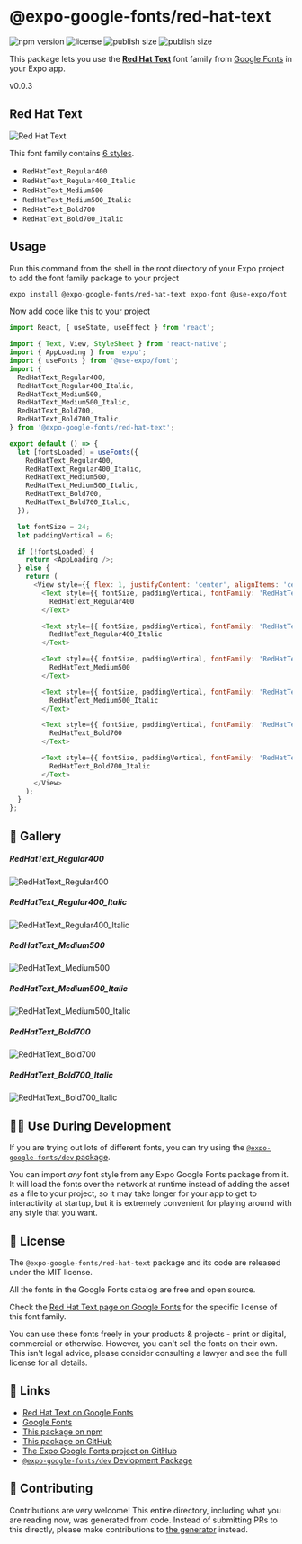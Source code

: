 # @expo-google-fonts/red-hat-text

![npm version](https://flat.badgen.net/npm/v/@expo-google-fonts/red-hat-text)
![license](https://flat.badgen.net/github/license/expo/google-fonts)
![publish size](https://flat.badgen.net/packagephobia/install/@expo-google-fonts/red-hat-text)
![publish size](https://flat.badgen.net/packagephobia/publish/@expo-google-fonts/red-hat-text)

This package lets you use the [**Red Hat Text**](https://fonts.google.com/specimen/Red+Hat+Text) font family from [Google Fonts](https://fonts.google.com/) in your Expo app.

v0.0.3

## Red Hat Text

![Red Hat Text](./font-family.png)

This font family contains [6 styles](#-gallery).

- `RedHatText_Regular400`
- `RedHatText_Regular400_Italic`
- `RedHatText_Medium500`
- `RedHatText_Medium500_Italic`
- `RedHatText_Bold700`
- `RedHatText_Bold700_Italic`

## Usage

Run this command from the shell in the root directory of your Expo project to add the font family package to your project
```sh
expo install @expo-google-fonts/red-hat-text expo-font @use-expo/font
```

Now add code like this to your project
```js
import React, { useState, useEffect } from 'react';

import { Text, View, StyleSheet } from 'react-native';
import { AppLoading } from 'expo';
import { useFonts } from '@use-expo/font';
import {
  RedHatText_Regular400,
  RedHatText_Regular400_Italic,
  RedHatText_Medium500,
  RedHatText_Medium500_Italic,
  RedHatText_Bold700,
  RedHatText_Bold700_Italic,
} from '@expo-google-fonts/red-hat-text';

export default () => {
  let [fontsLoaded] = useFonts({
    RedHatText_Regular400,
    RedHatText_Regular400_Italic,
    RedHatText_Medium500,
    RedHatText_Medium500_Italic,
    RedHatText_Bold700,
    RedHatText_Bold700_Italic,
  });

  let fontSize = 24;
  let paddingVertical = 6;

  if (!fontsLoaded) {
    return <AppLoading />;
  } else {
    return (
      <View style={{ flex: 1, justifyContent: 'center', alignItems: 'center' }}>
        <Text style={{ fontSize, paddingVertical, fontFamily: 'RedHatText_Regular400' }}>
          RedHatText_Regular400
        </Text>

        <Text style={{ fontSize, paddingVertical, fontFamily: 'RedHatText_Regular400_Italic' }}>
          RedHatText_Regular400_Italic
        </Text>

        <Text style={{ fontSize, paddingVertical, fontFamily: 'RedHatText_Medium500' }}>
          RedHatText_Medium500
        </Text>

        <Text style={{ fontSize, paddingVertical, fontFamily: 'RedHatText_Medium500_Italic' }}>
          RedHatText_Medium500_Italic
        </Text>

        <Text style={{ fontSize, paddingVertical, fontFamily: 'RedHatText_Bold700' }}>
          RedHatText_Bold700
        </Text>

        <Text style={{ fontSize, paddingVertical, fontFamily: 'RedHatText_Bold700_Italic' }}>
          RedHatText_Bold700_Italic
        </Text>
      </View>
    );
  }
};

```

## 🔡 Gallery

##### RedHatText_Regular400
![RedHatText_Regular400](./0d9ffb6cd7ed3ba3a171dc3f14fc4f0ee80d0bcc276de998f2d1856e2e4c46bc.ttf.png)

##### RedHatText_Regular400_Italic
![RedHatText_Regular400_Italic](./c25033ec3d2ae9b4a79da58b3a841070303dba586f0797ab0d60afcd8d5e6708.ttf.png)

##### RedHatText_Medium500
![RedHatText_Medium500](./8e6613e0c2b79e3e7adfce20e339e92aa65b3b932d8daed7102603d8a7e05352.ttf.png)

##### RedHatText_Medium500_Italic
![RedHatText_Medium500_Italic](./492f537d5c3ba80c637f66cd970d7ab47e7cdf85b3daa0783ae5b96ea8a95770.ttf.png)

##### RedHatText_Bold700
![RedHatText_Bold700](./0ed0cf791ad1be4c2b900b22803db61988f37e96e044682319e45bce7a859b91.ttf.png)

##### RedHatText_Bold700_Italic
![RedHatText_Bold700_Italic](./be2de719ea5a677cf21fed0bf32ac84f816db39db4d91e04de07bd8bfcf2d8d7.ttf.png)


## 👩‍💻 Use During Development

If you are trying out lots of different fonts, you can try using the [`@expo-google-fonts/dev` package](https://github.com/expo/google-fonts/tree/master/font-packages/dev#readme).

You can import *any* font style from any Expo Google Fonts package from it. It will load the fonts
over the network at runtime instead of adding the asset as a file to your project, so it may take longer
for your app to get to interactivity at startup, but it is extremely convenient
for playing around with any style that you want.

## 📖 License

The `@expo-google-fonts/red-hat-text` package and its code are released under the MIT license.

All the fonts in the Google Fonts catalog are free and open source.

Check the [Red Hat Text page on Google Fonts](https://fonts.google.com/specimen/Red+Hat+Text) for the specific license of this font family.

You can use these fonts freely in your products & projects - print or digital, commercial or otherwise. However, you can't sell the fonts on their own. This isn't legal advice, please consider consulting a lawyer and see the full license for all details.

## 🔗 Links

- [Red Hat Text on Google Fonts](https://fonts.google.com/specimen/Red+Hat+Text)
- [Google Fonts](https://fonts.google.com/)
- [This package on npm](https://www.npmjs.com/package/@expo-google-fonts/red-hat-text)
- [This package on GitHub](https://github.com/expo/google-fonts/tree/master/font-packages/red-hat-text)
- [The Expo Google Fonts project on GitHub](https://github.com/expo/google-fonts)
- [`@expo-google-fonts/dev` Devlopment Package](https://github.com/expo/google-fonts/tree/master/font-packages/dev)


## 🤝 Contributing

Contributions are very welcome! This entire directory, including what you are reading now, was generated from code. Instead of submitting PRs to this directly, please make contributions to [the generator](https://github.com/expo/google-fonts/tree/master/packages/generator) instead.
